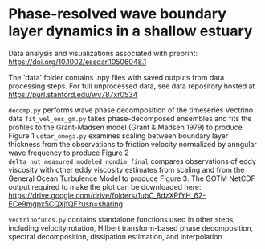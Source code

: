 # Phase-resolved wave boundary layer dynamics in a shallow estuary

Data analysis and visualizations associated with preprint: https://doi.org/10.1002/essoar.10506048.1
 
The 'data' folder contains .npy files with saved outputs from data processing steps. For full unprocessed data, see data repository hosted at https://purl.stanford.edu/wv787xr0534


`decomp.py` performs wave phase decomposition of the timeseries Vectrino data
`fit_vel_ens_gm.py` takes phase-decomposed ensembles and fits the profiles to the Grant-Madsen model (Grant & Madsen 1979) to produce Figure 1
`ustar_omega.py` examines scaling between boundary layer thickness from the observations to friction velocity normalized by anngular wave frequency to produce Figure 2
`delta_nut_measured_modeled_nondim_final` compares observations of eddy viscosity with other eddy viscosity estimates from scaling and from the General Ocean Turbulence Model to produce Figure 3. The GOTM NetCDF output required to make the plot can be downloaded here:
https://drive.google.com/drive/folders/1ubC_8dzXPfYH_62-ECe9mgpx5CQXjfQF?usp=sharing

`vectrinofuncs.py` contains standalone functions used in other steps, including velocity rotation, Hilbert transform-based phase decomposition, spectral decomposition, dissipation estimation, and interpolation
